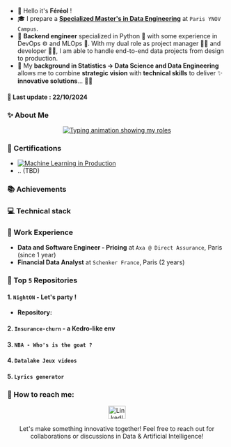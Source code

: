 - 👋 Hello it's **Féréol** !
- 🎓 I prepare a **[Specialized Master's in Data Engineering](https://www.ynov.com/formations/informatique/mastere-data-engineer)** at `Paris YNOV Campus`.
- 💼 **Backend engineer** specialized in Python 🐍 with some experience in DevOps ⚙ and MLOps 🤖. With my dual role as project manager 👷‍♂️ and developer 👨‍💻, I am able to handle end-to-end data projects from design to production.
- 📌 My **background in Statistics -> Data Science and Data Engineering** allows me to combine **strategic vision** with **technical skills** to deliver ✨ **innovative solutions**... 🤹‍♂️ 

#### 🔄 Last update : 22/10/2024

<!--
from analytics to engineering

**fereol023/fereol023** is a ✨ _special_ ✨ repository because its `README.md` (this file) appears on your GitHub profile.

Here are some ideas to get you started:

- 🔭 I’m currently working on ...
- 🌱 I’m currently learning ...
- 👯 I’m looking to collaborate on ...
- 🤔 I’m looking for help with ...
- 💬 Ask me about ...
- 📫 How to reach me: ...
- 😄 Pronouns: ...
- ⚡ Fun fact: ...
-->

### ✨ About Me

<p align="center">
  <a href="https://github.com/DenverCoder1/readme-typing-svg">
    <img src="https://readme-typing-svg.herokuapp.com?lines=Data+Analysis+📊;Machine+Learning+Engineering+🤖;Data+Engineering+⚙️&center=true&width=900&height=50" alt="Typing animation showing my roles">
  </a>
</p>

### 🏅 Certifications
- [![Machine Learning in Production](https://img.shields.io/badge/Coursera-MLOps-blue)](https://coursera.org/verify/9PJW3LW2JALC)
- .. (TBD)

### 📚 Achievements


### 💻 Technical stack


### 💼 Work Experience
- **Data and Software Engineer - Pricing** at `Axa @ Direct Assurance`, Paris (since 1 year)
- **Financial Data Analyst** at `Schenker France`, Paris (2 years)

### 🌟 Top `5` Repositories

#### 1. `NightON` - Let's party !
- **Repository:**

#### 2. `Insurance-churn` - a Kedro-like env

#### 3. `NBA - Who's is the goat ?`

#### 4. `Datalake Jeux videos`

#### 5. `Lyrics generator` 

### 🤙 How to reach me:
<p align="center">
  <a href="https://www.linkedin.com/in/fereol-gbenou/" target="_blank">
    <img align="center" alt="LinkedIn" height="30" src="https://raw.githubusercontent.com/rahuldkjain/github-profile-readme-generator/master/src/images/icons/Social/linked-in-alt.svg" width="40"/>
  </a>
</p>

<p align="center">
  Let's make something innovative together! Feel free to reach out for collaborations or discussions in Data & Artificial Intelligence!
</p>
